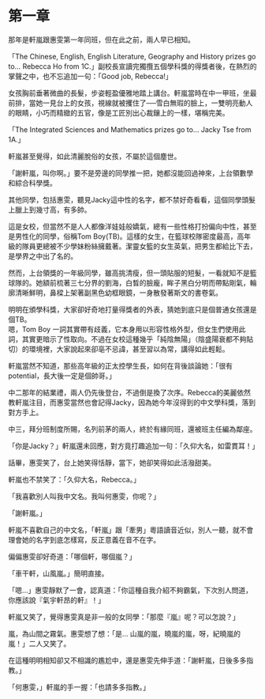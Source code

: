 # 第一章

那年是軒嵐跟惠雯第一年同班，但在此之前，兩人早已相知。

「The Chinese, English, English Literature, Geography and History prizes go to… Rebecca Ho from 1C.」副校長宣讀完獨攬五個學科獎的得獎者後，在熱烈的掌聲之中，也不忘追加一句：「Good job, Rebecca!」

女孩胸前垂著微曲的長髮，步姿輕盈優雅地踏上講台。軒嵐當時在中一甲班，坐最前排，當她一見台上的女孩，視線就被攫住了──雪白無瑕的臉上，一雙明亮動人的眼睛，小巧而精緻的五官，像是工匠別出心裁鑲上的一樣，堪稱完美。

「The Integrated Sciences and Mathematics prizes go to… Jacky Tse from 1A.」

軒嵐甚至覺得，如此清麗脫俗的女孩，不屬於這個塵世。

「謝軒嵐，叫你啊。」要不是旁邊的同學推一把，她都沒能回過神來，上台領數學和綜合科學獎。

其他同學，包括惠雯，聽見Jacky這中性的名字，都不禁好奇看看，這個同學頭髮上臘上到幾寸高，有多帥。

這是女校，但當然不是人人都像洋娃娃般嬌氣，總有一些性格打扮偏向中性，甚至是男性化的同學，俗稱Tom Boy\(TB\)。這樣的女生，在籃球校隊密度最高，高年級的隊員更總被不少學妹粉絲擁戴著。潔靈女籃的女生英氣，把男生都給比下去，是學界之中出了名的。

然而，上台領獎的一年級同學，雖高挑清瘦，但一頭貼服的短髮，一看就知不是籃球隊的。她額前梳著三七分界的劉海，白晳的臉龐，眸子黑白分明而帶點剛氣，輪廓清晰鮮明，鼻樑上架著副黑色幼框眼鏡，一身散發著斯文的書卷氣。

明明在頒學科獎，大家卻好奇地打量得獎者的外表，猜她到底只是個普通女孩還是個TB。  
嗯，Tom Boy 一詞其實帶有歧義，它本身用以形容性格外型，但女生們使用此詞，其實更暗示了性取向。不過在女校這種幾乎「純陰無陽」（陰盛陽衰都不夠貼切）的環境裡，大家說起來卻亳不忌諱，甚至習以為常，講得如此輕鬆。

軒嵐當然不知道，那些高年級的正太控學生長，如何在背後談論她：「很有potential，長大後一定是個帥哥。」

中二那年的結業禮，兩人仍先後登台，不過倒是換了次序。Rebecca的美麗依然教軒嵐注目，而惠雯當然也會記得Jacky，因為她今年沒得到的中文學科獎，落到對方手上。

中三，拜分班制度所賜，名列前茅的兩人，終於有緣同班，還被班主任編為鄰座。

「你是Jacky？」軒嵐還未回應，對方竟打趣追加一句：「久仰大名，如雷貫耳！」

話畢，惠雯笑了，台上她笑得恬靜，當下，她卻笑得如此活潑甜美。

軒嵐也不禁笑了：「久仰大名，Rebecca。」

「我喜歡別人叫我中文名。我叫何惠雯，你呢？」

「謝軒嵐。」

軒嵐不喜歡自己的中文名，「軒嵐」跟「牽男」粵語讀音近似，別人一聽，就不會理會她的名字到底怎樣寫，反正意義在音不在字。

偏偏惠雯卻好奇道：「哪個軒，哪個嵐？」

「車干軒，山風嵐。」簡明直接。

「嗯…」惠雯靜默了一會，認真道：「你這種自我介紹不夠霸氣，下次別人問道，你應該說『氣宇軒昂的軒』！」

軒嵐又笑了，覺得惠雯真是非一般的女同學：「那麼『嵐』呢？可以怎說？」

嵐，為山間之霧氣。惠雯想了想：「是… 山嵐的嵐，曉嵐的嵐，呀，紀曉嵐的嵐！」二人又笑了。

在這種明明相知卻又不相識的尷尬中，還是惠雯先伸手道：「謝軒嵐，日後多多指教。」

「何惠雯，」軒嵐的手一握：「也請多多指教。」

